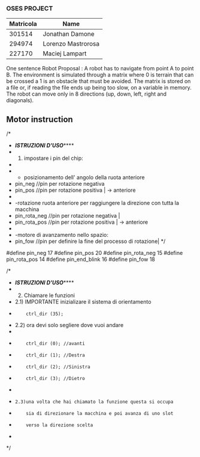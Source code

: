 ### OSES PROJECT
Matricola     | Name
------------- | -------------
301514 | Jonathan Damone
294974  |  Lorenzo  Mastrorosa
227170 |  Maciej    Lampart|


One sentence  Robot Proposal :
A robot has to navigate from point A to point B. 
The environment is simulated through a matrix where 0 is terrain that can be crossed a 1 is an obstacle that must be avoided. 
The matrix is stored on a file or, if reading the file ends up being too slow, on a variable in memory.
The robot can move only in 8 directions (up, down, left, right and diagonals).
## Motor instruction
/*
 * *******************ISTRUZIONI D'USO***********************
 * 1) impostare i pin del chip:
 *
 * - posizionamento dell' angolo della ruota anteriore
 *   pin_neg   //pin per rotazione negativa
 *   pin_pos   //pin per rotazione positiva  | -> anteriore
 *
 * -rotazione  ruota anteriore per raggiungere la direzione con tutta la macchina
 * pin_rota_neg //pin per rotazione negativa  |
 * pin_rota_pos //pin per rotazione positiva  | -> anteriore
 *
 * -motore di avanzamento nello spazio:
 * pin_fow  //pin per definire la fine del processo di rotazione|
 */
 
#define pin_neg  17
#define pin_pos  20
#define pin_rota_neg  15
#define pin_rota_pos  14
#define pin_end_blink  16
#define pin_fow  18

/*
 * *******************ISTRUZIONI D'USO***********************
 * 2) Chiamare le funzioni
 *    2.1) IMPORTANTE inizializare il sistema di orientamento
 *         ctrl_dir (35);
 *    2.2) ora devi solo segliere dove vuoi andare
 *
 *         ctrl_dir (0); //avanti
 *         ctrl_dir (1); //Destra
 *         ctrl_dir (2); //Sinistra
 *         ctrl_dir (3); //Dietro
 *
 *     2.3)una volta che hai chiamato la funzione questa si occupa
 *         sia di direzionare la macchina e poi avanza di uno slot
 *         verso la direzione scelta
 *
 */
